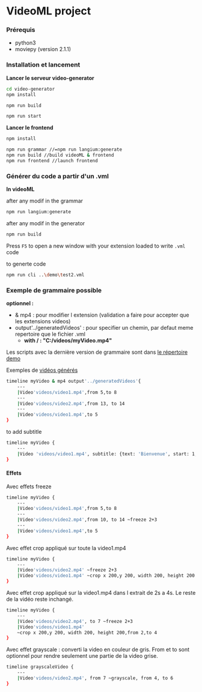 # VideoML project
### Prérequis
- python3
- moviepy (version 2.1.1)
  
### Installation et lancement

**Lancer le serveur video-generator**
```bash
cd video-generator
npm install

npm run build

npm run start
```

**Lancer le frontend**
```bash
npm install

npm run grammar //=npm run langium:generate
npm run build //build videoML & frontend
npm run frontend //launch frontend
```


### Générer du code a partir d'un .vml


**In videoML**

after any modif in the grammar 
```bash
npm run langium:generate
```
 after any modif in the generator
 ```bash
npm run build
 ```
 Press `F5` to open a new window with your extension loaded to write `.vml` code

 to generte code

```bash
npm run cli ..\demo\test2.vml 
```

### Exemple de grammaire possible 
**optionnel :**
- & mp4 : pour modifier l extension (validation a faire pour accepter que les extensions videos)
- output'../generatedVideos' : pour specifier un chemin, par defaut meme repertoire que le fichier .vml
    - **with / : "C:/videos/myVideo.mp4"**
      
Les scripts avec la dernière version de grammaire sont dans [le répertoire demo](https://github.com/yas-mous/VideoML/tree/main/demo)

Exemples de [vidéos générés](https://github.com/yas-mous/VideoML/tree/main/demo/generatedVideos) 


```bash
timeline myVideo & mp4 output'../generatedVideos'{
    ---
    |Video'videos/video1.mp4',from 5,to 8
    ---
    |Video'videos/video2.mp4',from 13, to 14
    ---
    |Video'videos/video1.mp4',to 5
}

```
to add subtitle 
```bash
timeline myVideo {
    ---
    |Video 'videos/video1.mp4', subtitle: {text: 'Bienvenue', start: 1, duration: 5}
}
```

#### Effets

Avec effets freeze

```bash
timeline myVideo {
    ---
    |Video'videos/video1.mp4',from 5,to 8
    ---
    |Video'videos/video2.mp4',from 10, to 14 ~freeze 2+3
    ---
    |Video'videos/video1.mp4',to 5
}
```
Avec effet crop appliqué sur toute la video1.mp4
```bash
timeline myVideo {
    ---
    |Video'videos/video2.mp4' ~freeze 2+3
    |Video'videos/video1.mp4' ~crop x 200,y 200, width 200, height 200
}
```

Avec effet crop appliqué sur la video1.mp4 dans l extrait de 2s a 4s.
Le reste de la vidéo reste inchangé.
```bash
timeline myVideo {
    ---
    |Video'videos/video2.mp4', to 7 ~freeze 2+3
    |Video'videos/video1.mp4' 
    ~crop x 200,y 200, width 200, height 200,from 2,to 4
}
```
Avec effet grayscale : converti la video en couleur de gris. From et to sont optionnel pour rendre seulement une partie de la video grise.
```bash
timeline grayscaleVideo {
    ---
    |Video'videos/video2.mp4', from 7 ~grayscale, from 4, to 6
}
```



